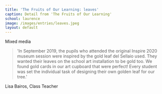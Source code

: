 ```yaml
---
title: 'The Fruits of Our Learning: leaves'
caption: Detail from 'The Fruits of Our Learning'
school: laurence
image: /images/entries/leaves.jpeg
layout: default
---
```

Mixed media

> 'In September 2019, the pupils who attended the original Inspire 2020 museum session were inspired by the gold leaf del Sellaio used. They wanted their leaves on the school art installation to be gold too.  We found gold cards in our art cupboard that were perfect! Every student was set the individual task of designing their own golden leaf for our tree.'

Lisa Bairos, Class Teacher
